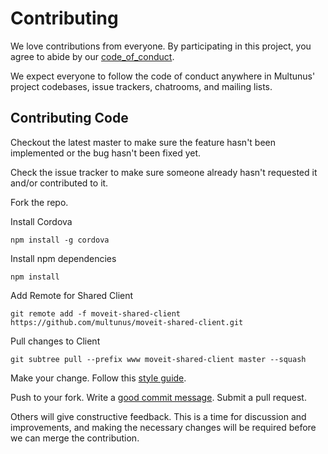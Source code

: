# Contributing

We love contributions from everyone.
By participating in this project,
you agree to abide by our [code_of_conduct].

  [code_of_conduct]: code_of_conduct.md

We expect everyone to follow the code of conduct
anywhere in Multunus' project codebases,
issue trackers, chatrooms, and mailing lists.

## Contributing Code

Checkout the latest master to make sure the feature hasn't been implemented or
the bug hasn't been fixed yet.

Check the issue tracker to make sure someone already hasn't requested it and/or
contributed to it.

Fork the repo.

Install Cordova
```
npm install -g cordova
```
Install npm dependencies
```
npm install
```
Add Remote for Shared Client
```
git remote add -f moveit-shared-client https://github.com/multunus/moveit-shared-client.git
```
Pull changes to Client
```
git subtree pull --prefix www moveit-shared-client master --squash
```

Make your change. Follow this [style guide][style].

  [style]: https://github.com/thoughtbot/guides/tree/master/style

Push to your fork. Write a [good commit message][commit]. Submit a pull request.

  [commit]: http://tbaggery.com/2008/04/19/a-note-about-git-commit-messages.html

Others will give constructive feedback.
This is a time for discussion and improvements,
and making the necessary changes will be required before we can
merge the contribution.
